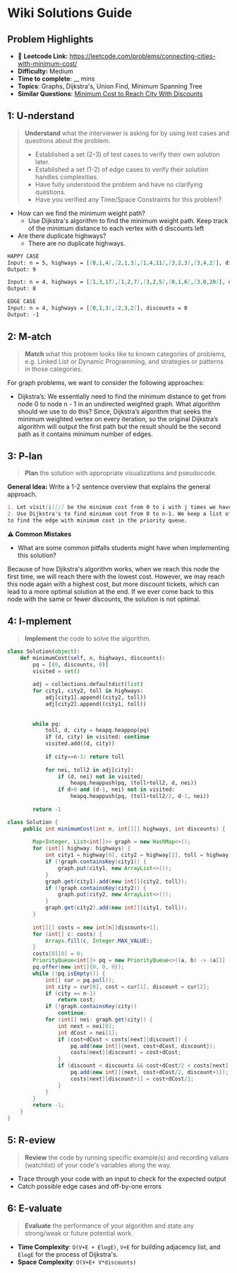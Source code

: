 # Wiki Solutions Guide

## Problem Highlights

* 🔗 **Leetcode Link:** <https://leetcode.com/problems/connecting-cities-with-minimum-cost/>
* **Difficulty:** Medium
* **Time to complete**: __ mins
* **Topics**: Graphs, Dijkstra's, Union Find, Minimum Spanning Tree
* **Similar Questions**: [Minimum Cost to Reach City With Discounts](https://leetcode.com/problems/minimum-cost-to-reach-city-with-discounts/)
    
## 1: U-nderstand
 
> **Understand** what the interviewer is asking for by using test cases and questions about the problem.
> 
> - Established a set (2-3) of test cases to verify their own solution later.
> - Established a set (1-2) of edge cases to verify their solution handles complexities.
> - Have fully understood the problem and have no clarifying questions.
> - Have you verified any Time/Space Constraints for this problem?

- How can we find the minimum weight path?
  - Use Dijkstra's algorithm to find the minimum weight path. Keep track of the minimum distance to each vertex with d discounts left
- Are there duplicate highways?
  - There are no duplicate highways.
   
```markdown
HAPPY CASE
Input: n = 5, highways = [[0,1,4],[2,1,3],[1,4,11],[3,2,3],[3,4,2]], discounts = 1
Output: 9

Input: n = 4, highways = [[1,3,17],[1,2,7],[3,2,5],[0,1,6],[3,0,20]], discounts = 20
Output: 8

EDGE CASE
Input: n = 4, highways = [[0,1,3],[2,3,2]], discounts = 0
Output: -1
```   
    
## 2: M-atch

<!-- See https://docs.google.com/document/d/1hYT1hoOJ6pFIt8A5q-PIZmYP7pB4WqlzyUJgFx9x2mY/edit#heading=h.ya2de4n4zsds for list of algorithms based on question type-->

> **Match** what this problem looks like to known categories of problems, e.g. Linked List or Dynamic Programming, and strategies or patterns in those categories.

For graph problems, we want to consider the following approaches:

* Dijkstra’s: We essentially need to find the minimum distance to get from node 0 to node n - 1 in an undirected weighted graph. What algorithm should we use to do this? Since, Dijkstra’s algorithm that seeks the minimum weighted vertex on every iteration, so the original Dijkstra’s algorithm will output the first path but the result should be the second path as it contains minimum number of edges.


## 3: P-lan

> **Plan** the solution with appropriate visualizations and pseudocode.

**General Idea:** Write a 1-2 sentence overview that explains the general approach.

```markdown
1. Let visit[i][j] be the minimum cost from 0 to i with j times we have to use discount
2. Use Dijkstra's to find minimum cost from 0 to n-1. We keep a list of minimum cost for the current node and update
to find the edge with minimum cost in the priority queue.
```

**⚠️ Common Mistakes**

* What are some common pitfalls students might have when implementing this solution?

Because of how Djikstra's algorithm works, when we reach this node the first time, we will reach there with the lowest cost.  However, we may reach this node again with a highest cost, but more discount tickets, which can lead to a more optimal solution at the end.  If we ever come back to this node with the same or fewer discounts, the solution is not optimal.

## 4: I-mplement

> **Implement** the code to solve the algorithm.

```python
class Solution(object):
    def minimumCost(self, n, highways, discounts):
        pq = [(0, discounts, 0)]
        visited = set()
        
        adj = collections.defaultdict(list)
        for city1, city2, toll in highways:
            adj[city1].append((city2, toll))
            adj[city2].append((city1, toll))
        
        
        while pq:
            toll, d, city = heapq.heappop(pq)
            if (d, city) in visited: continue
            visited.add((d, city))
            
            if city==n-1: return toll
            
            for nei, toll2 in adj[city]:
                if (d, nei) not in visited:
                    heapq.heappush(pq, (toll+toll2, d, nei))
                if d>0 and (d-1, nei) not in visited:
                    heapq.heappush(pq, (toll+toll2/2, d-1, nei))    
        
        return -1
```
```java
class Solution {
     public int minimumCost(int n, int[][] highways, int discounts) {
        
        Map<Integer, List<int[]>> graph = new HashMap<>();
        for (int[] highway: highways) {
            int city1 = highway[0], city2 = highway[1], toll = highway[2];
            if (!graph.containsKey(city1)) {
                graph.put(city1, new ArrayList<>());
            }
            graph.get(city1).add(new int[]{city2, toll});
            if (!graph.containsKey(city2)) {
                graph.put(city2, new ArrayList<>());
            }
            graph.get(city2).add(new int[]{city1, toll});
        }
        
        int[][] costs = new int[n][discounts+1];
        for (int[] c: costs) {
            Arrays.fill(c, Integer.MAX_VALUE);
        }
        costs[0][0] = 0;
        PriorityQueue<int[]> pq = new PriorityQueue<>((a, b) -> (a[1] - b[1]));
        pq.offer(new int[]{0, 0, 0});
        while (!pq.isEmpty()) {
            int[] cur = pq.poll();
            int city = cur[0], cost = cur[1], discount = cur[2];
            if (city == n-1)
                return cost;
            if (!graph.containsKey(city))
                continue;
            for (int[] nei: graph.get(city)) {
                int next = nei[0];
                int dCost = nei[1];
                if (cost+dCost < costs[next][discount]) {
                    pq.add(new int[]{next, cost+dCost, discount});
                    costs[next][discount] = cost+dCost;
                }
                if (discount < discounts && cost+dCost/2 < costs[next][discount+1]) {
                    pq.add(new int[]{next, cost+dCost/2, discount+1});
                    costs[next][discount+1] = cost+dCost/2;
                }
            }
        }
        return -1;
    }
}
```
    
## 5: R-eview

> **Review** the code by running specific example(s) and recording values (watchlist) of your code's variables along the way.

- Trace through your code with an input to check for the expected output
- Catch possible edge cases and off-by-one errors

## 6: E-valuate

> **Evaluate** the performance of your algorithm and state any strong/weak or future potential work.

* **Time Complexity**: `O(V+E + ElogE)`, `V+E` for building adjacency list, and `ElogE` for the process of Dijkstra's.
* **Space Complexity**: `O(V+E+ V*discounts)`